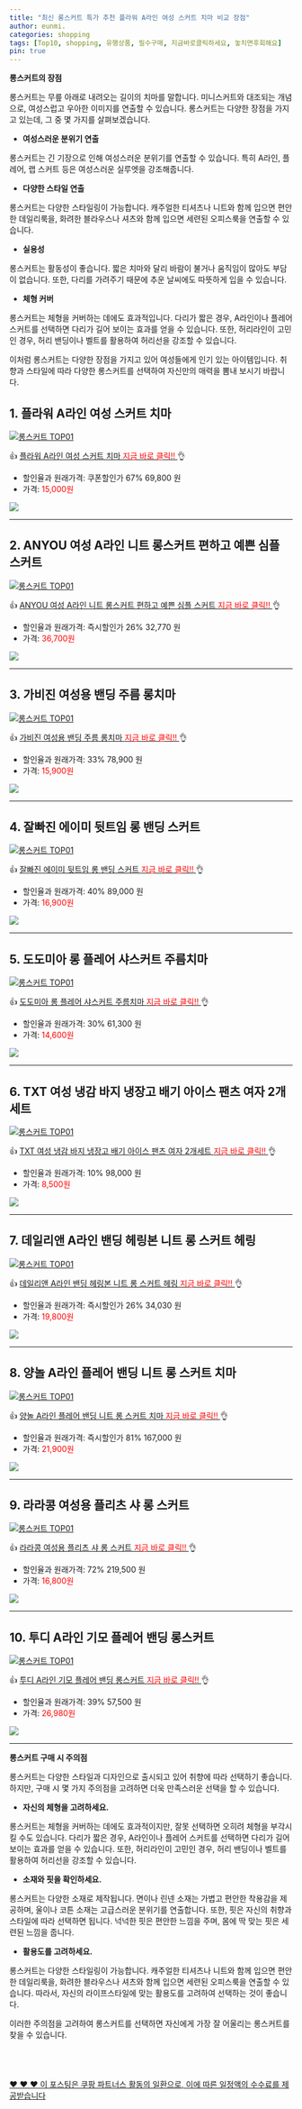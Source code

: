 ```yaml
---
title: "최신 롱스커트 특가 추천 플라워 A라인 여성 스커트 치마 비교 장점"
author: eunmi.
categories: shopping
tags: [Top10, shopping, 유행상품, 필수구매, 지금바로클릭하세요, 놓치면후회해요]
pin: true
---
```

**롱스커트의 장점**

롱스커트는 무릎 아래로 내려오는 길이의 치마를 말합니다. 미니스커트와 대조되는 개념으로, 여성스럽고 우아한 이미지를 연출할 수 있습니다. 롱스커트는 다양한 장점을 가지고 있는데, 그 중 몇 가지를 살펴보겠습니다.

* **여성스러운 분위기 연출**

롱스커트는 긴 기장으로 인해 여성스러운 분위기를 연출할 수 있습니다. 특히 A라인, 플레어, 랩 스커트 등은 여성스러운 실루엣을 강조해줍니다.

* **다양한 스타일 연출**

롱스커트는 다양한 스타일링이 가능합니다. 캐주얼한 티셔츠나 니트와 함께 입으면 편안한 데일리룩을, 화려한 블라우스나 셔츠와 함께 입으면 세련된 오피스룩을 연출할 수 있습니다.

* **실용성**

롱스커트는 활동성이 좋습니다. 짧은 치마와 달리 바람이 불거나 움직임이 많아도 부담이 없습니다. 또한, 다리를 가려주기 때문에 추운 날씨에도 따뜻하게 입을 수 있습니다.

* **체형 커버**

롱스커트는 체형을 커버하는 데에도 효과적입니다. 다리가 짧은 경우, A라인이나 플레어 스커트를 선택하면 다리가 길어 보이는 효과를 얻을 수 있습니다. 또한, 허리라인이 고민인 경우, 허리 밴딩이나 벨트를 활용하여 허리선을 강조할 수 있습니다.

이처럼 롱스커트는 다양한 장점을 가지고 있어 여성들에게 인기 있는 아이템입니다. 취향과 스타일에 따라 다양한 롱스커트를 선택하여 자신만의 매력을 뽐내 보시기 바랍니다.

   

## 1. 플라워 A라인 여성 스커트 치마

[![롱스커트 TOP01](https://thumbnail9.coupangcdn.com/thumbnails/remote/230x230ex/image/vendor_inventory/0b90/0cdb256b53c820856d9c632e4844ed7b9c689c8f71d92043ef7815c62c56.jpg)](https://link.coupang.com/re/AFFSDP?lptag=AF3617701&subid=GithubCoopas&pageKey=7207956086&traceid=V0-153&itemId=18233832906&vendorItemId=85381108136)


👍 [플라워 A라인 여성 스커트 치마 <font color=red> 지금 바로 클릭!! </font> ](https://link.coupang.com/re/AFFSDP?lptag=AF3617701&subid=GithubCoopas&pageKey=7207956086&traceid=V0-153&itemId=18233832906&vendorItemId=85381108136) 👌 


- 할인율과 원래가격: 쿠폰할인가 67%  69,800   원
- 가격: <span style='color:red'>15,000원</span>

[![](/discount_price.png)](https://link.coupang.com/re/AFFSDP?lptag=AF3617701&subid=GithubCoopas&pageKey=7207956086&traceid=V0-153&itemId=18233832906&vendorItemId=85381108136)

---


   

## 2. ANYOU 여성 A라인 니트 롱스커트 편하고 예쁜 심플 스커트

[![롱스커트 TOP01](https://thumbnail7.coupangcdn.com/thumbnails/remote/230x230ex/image/vendor_inventory/c11f/975ed58c6a617af040c30312d45eb759e2b46bb5922efd2aa0805685e2a1.jpg)](https://link.coupang.com/re/AFFSDP?lptag=AF3617701&subid=GithubCoopas&pageKey=7522787981&traceid=V0-153&itemId=19734104570&vendorItemId=87267483814)


👍 [ANYOU 여성 A라인 니트 롱스커트 편하고 예쁜 심플 스커트 <font color=red> 지금 바로 클릭!! </font> ](https://link.coupang.com/re/AFFSDP?lptag=AF3617701&subid=GithubCoopas&pageKey=7522787981&traceid=V0-153&itemId=19734104570&vendorItemId=87267483814) 👌 


- 할인율과 원래가격: 즉시할인가 26%  32,770   원
- 가격: <span style='color:red'>36,700원</span>

[![](/discount_price.png)](https://link.coupang.com/re/AFFSDP?lptag=AF3617701&subid=GithubCoopas&pageKey=7522787981&traceid=V0-153&itemId=19734104570&vendorItemId=87267483814)

---


   

## 3. 가비진 여성용 밴딩 주름 롱치마

[![롱스커트 TOP01](https://thumbnail6.coupangcdn.com/thumbnails/remote/230x230ex/image/retail/images/2020/09/23/12/8/90935630-d038-4243-aa2d-51074e1df792.jpg)](https://link.coupang.com/re/AFFSDP?lptag=AF3617701&subid=GithubCoopas&pageKey=4388673420&traceid=V0-153&itemId=5198708724&vendorItemId=71864838304)


👍 [가비진 여성용 밴딩 주름 롱치마 <font color=red> 지금 바로 클릭!! </font> ](https://link.coupang.com/re/AFFSDP?lptag=AF3617701&subid=GithubCoopas&pageKey=4388673420&traceid=V0-153&itemId=5198708724&vendorItemId=71864838304) 👌 


- 할인율과 원래가격: 33%  78,900   원
- 가격: <span style='color:red'>15,900원</span>

[![](/discount_price.png)](https://link.coupang.com/re/AFFSDP?lptag=AF3617701&subid=GithubCoopas&pageKey=4388673420&traceid=V0-153&itemId=5198708724&vendorItemId=71864838304)

---


   

## 4. 잘빠진 에이미 뒷트임 롱 밴딩 스커트

[![롱스커트 TOP01](https://thumbnail9.coupangcdn.com/thumbnails/remote/230x230ex/image/retail/images/2504661426690948-33fc53f0-737b-4bc9-bd38-4bd16cb584a1.png)](https://link.coupang.com/re/AFFSDP?lptag=AF3617701&subid=GithubCoopas&pageKey=5239699018&traceid=V0-153&itemId=7397307568&vendorItemId=74688362247)


👍 [잘빠진 에이미 뒷트임 롱 밴딩 스커트 <font color=red> 지금 바로 클릭!! </font> ](https://link.coupang.com/re/AFFSDP?lptag=AF3617701&subid=GithubCoopas&pageKey=5239699018&traceid=V0-153&itemId=7397307568&vendorItemId=74688362247) 👌 


- 할인율과 원래가격: 40%  89,000   원
- 가격: <span style='color:red'>16,900원</span>

[![](/discount_price.png)](https://link.coupang.com/re/AFFSDP?lptag=AF3617701&subid=GithubCoopas&pageKey=5239699018&traceid=V0-153&itemId=7397307568&vendorItemId=74688362247)

---


   

## 5. 도도미아 롱 플레어 샤스커트 주름치마

[![롱스커트 TOP01](https://thumbnail10.coupangcdn.com/thumbnails/remote/230x230ex/image/vendor_inventory/ac24/7f31e2329f8cdd441a0e117b1849dd14909482d9129f5bacba66e0830e3e.jpg)](https://link.coupang.com/re/AFFSDP?lptag=AF3617701&subid=GithubCoopas&pageKey=7212698919&traceid=V0-153&itemId=18257242030&vendorItemId=85425643222)


👍 [도도미아 롱 플레어 샤스커트 주름치마 <font color=red> 지금 바로 클릭!! </font> ](https://link.coupang.com/re/AFFSDP?lptag=AF3617701&subid=GithubCoopas&pageKey=7212698919&traceid=V0-153&itemId=18257242030&vendorItemId=85425643222) 👌 


- 할인율과 원래가격: 30%  61,300   원
- 가격: <span style='color:red'>14,600원</span>

[![](/discount_price.png)](https://link.coupang.com/re/AFFSDP?lptag=AF3617701&subid=GithubCoopas&pageKey=7212698919&traceid=V0-153&itemId=18257242030&vendorItemId=85425643222)

---


   

## 6. TXT 여성 냉감 바지 냉장고 배기 아이스 팬츠 여자 2개세트

[![롱스커트 TOP01](https://thumbnail6.coupangcdn.com/thumbnails/remote/230x230ex/image/vendor_inventory/4422/1e3702a18e1872bd37077e5e9f76d4466d2b3dfbe6c3f6fac3ff4868056d.jpg)](https://link.coupang.com/re/AFFSDP?lptag=AF3617701&subid=GithubCoopas&pageKey=7471043191&traceid=V0-153&itemId=19494779448&vendorItemId=86604384029)


👍 [TXT 여성 냉감 바지 냉장고 배기 아이스 팬츠 여자 2개세트 <font color=red> 지금 바로 클릭!! </font> ](https://link.coupang.com/re/AFFSDP?lptag=AF3617701&subid=GithubCoopas&pageKey=7471043191&traceid=V0-153&itemId=19494779448&vendorItemId=86604384029) 👌 


- 할인율과 원래가격: 10%  98,000   원
- 가격: <span style='color:red'>8,500원</span>

[![](/discount_price.png)](https://link.coupang.com/re/AFFSDP?lptag=AF3617701&subid=GithubCoopas&pageKey=7471043191&traceid=V0-153&itemId=19494779448&vendorItemId=86604384029)

---


   

## 7. 데일리앤 A라인 밴딩 헤링본 니트 롱 스커트 헤링

[![롱스커트 TOP01](https://thumbnail7.coupangcdn.com/thumbnails/remote/230x230ex/image/vendor_inventory/2b1a/e44e5b5b68afe47f004207093ee1113146c6380ec163f70316789b82f0da.jpg)](https://link.coupang.com/re/AFFSDP?lptag=AF3617701&subid=GithubCoopas&pageKey=6785055368&traceid=V0-153&itemId=15968907052&vendorItemId=83175052291)


👍 [데일리앤 A라인 밴딩 헤링본 니트 롱 스커트 헤링 <font color=red> 지금 바로 클릭!! </font> ](https://link.coupang.com/re/AFFSDP?lptag=AF3617701&subid=GithubCoopas&pageKey=6785055368&traceid=V0-153&itemId=15968907052&vendorItemId=83175052291) 👌 


- 할인율과 원래가격: 즉시할인가 26%  34,030   원
- 가격: <span style='color:red'>19,800원</span>

[![](/discount_price.png)](https://link.coupang.com/re/AFFSDP?lptag=AF3617701&subid=GithubCoopas&pageKey=6785055368&traceid=V0-153&itemId=15968907052&vendorItemId=83175052291)

---


   

## 8. 양놀 A라인 플레어 밴딩 니트 롱 스커트 치마

[![롱스커트 TOP01](https://thumbnail10.coupangcdn.com/thumbnails/remote/230x230ex/image/vendor_inventory/b94b/b28722366841221d6b6438777ac42d0e719a6cec68dd04e91830e0991c55.jpg)](https://link.coupang.com/re/AFFSDP?lptag=AF3617701&subid=GithubCoopas&pageKey=6784251465&traceid=V0-153&itemId=15965390114&vendorItemId=83171636056)


👍 [양놀 A라인 플레어 밴딩 니트 롱 스커트 치마 <font color=red> 지금 바로 클릭!! </font> ](https://link.coupang.com/re/AFFSDP?lptag=AF3617701&subid=GithubCoopas&pageKey=6784251465&traceid=V0-153&itemId=15965390114&vendorItemId=83171636056) 👌 


- 할인율과 원래가격: 즉시할인가 81%  167,000   원
- 가격: <span style='color:red'>21,900원</span>

[![](/discount_price.png)](https://link.coupang.com/re/AFFSDP?lptag=AF3617701&subid=GithubCoopas&pageKey=6784251465&traceid=V0-153&itemId=15965390114&vendorItemId=83171636056)

---


   

## 9. 라라콩 여성용 플리츠 샤 롱 스커트

[![롱스커트 TOP01](https://thumbnail9.coupangcdn.com/thumbnails/remote/230x230ex/image/vendor_inventory/5bea/54bbc8eccf0555b1f39e4e15393fe8bd6910736bf30be8d446808a17111d.jpg)](https://link.coupang.com/re/AFFSDP?lptag=AF3617701&subid=GithubCoopas&pageKey=7656115148&traceid=V0-153&itemId=20384147565&vendorItemId=87467274760)


👍 [라라콩 여성용 플리츠 샤 롱 스커트 <font color=red> 지금 바로 클릭!! </font> ](https://link.coupang.com/re/AFFSDP?lptag=AF3617701&subid=GithubCoopas&pageKey=7656115148&traceid=V0-153&itemId=20384147565&vendorItemId=87467274760) 👌 


- 할인율과 원래가격: 72%  219,500   원
- 가격: <span style='color:red'>16,800원</span>

[![](/discount_price.png)](https://link.coupang.com/re/AFFSDP?lptag=AF3617701&subid=GithubCoopas&pageKey=7656115148&traceid=V0-153&itemId=20384147565&vendorItemId=87467274760)

---


   

## 10. 투디 A라인 기모 플레어 밴딩 롱스커트

[![롱스커트 TOP01](https://thumbnail6.coupangcdn.com/thumbnails/remote/230x230ex/image/vendor_inventory/f7e5/723eccb8fdcb4687efeaf641d328f78f76c6f8ed64de8785ec3fcbbd9f3d.png)](https://link.coupang.com/re/AFFSDP?lptag=AF3617701&subid=GithubCoopas&pageKey=6962072310&traceid=V0-153&itemId=16952871071&vendorItemId=84130225841)


👍 [투디 A라인 기모 플레어 밴딩 롱스커트 <font color=red> 지금 바로 클릭!! </font> ](https://link.coupang.com/re/AFFSDP?lptag=AF3617701&subid=GithubCoopas&pageKey=6962072310&traceid=V0-153&itemId=16952871071&vendorItemId=84130225841) 👌 


- 할인율과 원래가격: 39%  57,500   원
- 가격: <span style='color:red'>26,980원</span>

[![](/discount_price.png)](https://link.coupang.com/re/AFFSDP?lptag=AF3617701&subid=GithubCoopas&pageKey=6962072310&traceid=V0-153&itemId=16952871071&vendorItemId=84130225841)

---
**롱스커트 구매 시 주의점**

롱스커트는 다양한 스타일과 디자인으로 출시되고 있어 취향에 따라 선택하기 좋습니다. 하지만, 구매 시 몇 가지 주의점을 고려하면 더욱 만족스러운 선택을 할 수 있습니다.

* **자신의 체형을 고려하세요.**

롱스커트는 체형을 커버하는 데에도 효과적이지만, 잘못 선택하면 오히려 체형을 부각시킬 수도 있습니다. 다리가 짧은 경우, A라인이나 플레어 스커트를 선택하면 다리가 길어 보이는 효과를 얻을 수 있습니다. 또한, 허리라인이 고민인 경우, 허리 밴딩이나 벨트를 활용하여 허리선을 강조할 수 있습니다.

* **소재와 핏을 확인하세요.**

롱스커트는 다양한 소재로 제작됩니다. 면이나 린넨 소재는 가볍고 편안한 착용감을 제공하며, 울이나 코튼 소재는 고급스러운 분위기를 연출합니다. 또한, 핏은 자신의 취향과 스타일에 따라 선택하면 됩니다. 넉넉한 핏은 편안한 느낌을 주며, 몸에 딱 맞는 핏은 세련된 느낌을 줍니다.

* **활용도를 고려하세요.**

롱스커트는 다양한 스타일링이 가능합니다. 캐주얼한 티셔츠나 니트와 함께 입으면 편안한 데일리룩을, 화려한 블라우스나 셔츠와 함께 입으면 세련된 오피스룩을 연출할 수 있습니다. 따라서, 자신의 라이프스타일에 맞는 활용도를 고려하여 선택하는 것이 좋습니다.

이러한 주의점을 고려하여 롱스커트를 선택하면 자신에게 가장 잘 어울리는 롱스커트를 찾을 수 있습니다.<br><br><br><br><br> [ ❤ ❤ ❤ 이 포스팅은 쿠팡 파트너스 활동의 일환으로, 이에 따른 일정액의 수수료를 제공받습니다](https://link.coupang.com/a/bcEFyh)